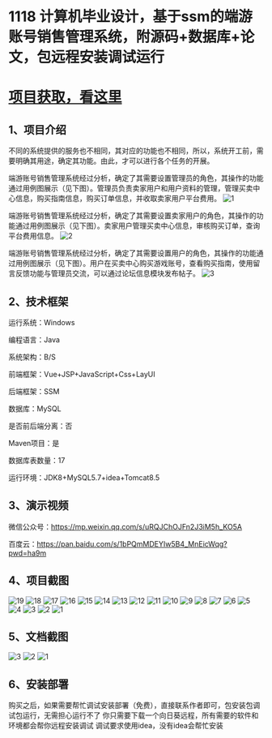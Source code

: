 # 1118 计算机毕业设计，基于ssm的端游账号销售管理系统，附源码+数据库+论文，包远程安装调试运行

# [项目获取，看这里](https://mbd.pub/o/bread/mbd-aJeTlJZv "项目获取，看这里")

## 1、项目介绍

不同的系统提供的服务也不相同，其对应的功能也不相同，所以，系统开工前，需要明确其用途，确定其功能。由此，才可以进行各个任务的开展。

端游账号销售管理系统经过分析，确定了其需要设置管理员的角色，其操作的功能通过用例图展示（见下图）。管理员负责卖家用户和用户资料的管理，管理买卖中心信息，购买指南信息，购买订单信息，并收取卖家用户平台费用。
![1](https://javabscode.github.io/picx-images-hosting/1118-计算机毕业设计-基于ssm的端游账号销售管理系统-附源码+数据库+论文-包远程安装调试运行-其他截图/1.webp)


端游账号销售管理系统经过分析，确定了其需要设置卖家用户的角色，其操作的功能通过用例图展示（见下图）。卖家用户管理买卖中心信息，审核购买订单，查询平台费用信息。
![2](https://javabscode.github.io/picx-images-hosting/1118-计算机毕业设计-基于ssm的端游账号销售管理系统-附源码+数据库+论文-包远程安装调试运行-其他截图/2.webp)


端游账号销售管理系统经过分析，确定了其需要设置用户的角色，其操作的功能通过用例图展示（见下图）。用户在买卖中心购买游戏账号，查看购买指南，使用留言反馈功能与管理员交流，可以通过论坛信息模块发布帖子。
![3](https://javabscode.github.io/picx-images-hosting/1118-计算机毕业设计-基于ssm的端游账号销售管理系统-附源码+数据库+论文-包远程安装调试运行-其他截图/3.webp)




## 2、技术框架

运行系统：Windows

编程语言：Java

系统架构：B/S

前端框架：Vue+JSP+JavaScript+Css+LayUI

后端框架：SSM

数据库：MySQL

是否前后端分离：否

Maven项目：是

数据库表数量：17

运行环境：JDK8+MySQL5.7+idea+Tomcat8.5

## 3、演示视频

微信公众号：https://mp.weixin.qq.com/s/uRQJChOJFn2J3iM5h_KO5A

百度云：https://pan.baidu.com/s/1bPQmMDEYIw5B4_MnEicWqg?pwd=ha9m 

## 4、项目截图 
![19](https://javabscode.github.io/picx-images-hosting/1118-计算机毕业设计-基于ssm的端游账号销售管理系统-附源码+数据库+论文-包远程安装调试运行-运行截图/19.webp)
![18](https://javabscode.github.io/picx-images-hosting/1118-计算机毕业设计-基于ssm的端游账号销售管理系统-附源码+数据库+论文-包远程安装调试运行-运行截图/18.webp)
![17](https://javabscode.github.io/picx-images-hosting/1118-计算机毕业设计-基于ssm的端游账号销售管理系统-附源码+数据库+论文-包远程安装调试运行-运行截图/17.webp)
![16](https://javabscode.github.io/picx-images-hosting/1118-计算机毕业设计-基于ssm的端游账号销售管理系统-附源码+数据库+论文-包远程安装调试运行-运行截图/16.webp)
![15](https://javabscode.github.io/picx-images-hosting/1118-计算机毕业设计-基于ssm的端游账号销售管理系统-附源码+数据库+论文-包远程安装调试运行-运行截图/15.webp)
![14](https://javabscode.github.io/picx-images-hosting/1118-计算机毕业设计-基于ssm的端游账号销售管理系统-附源码+数据库+论文-包远程安装调试运行-运行截图/14.webp)
![13](https://javabscode.github.io/picx-images-hosting/1118-计算机毕业设计-基于ssm的端游账号销售管理系统-附源码+数据库+论文-包远程安装调试运行-运行截图/13.webp)
![12](https://javabscode.github.io/picx-images-hosting/1118-计算机毕业设计-基于ssm的端游账号销售管理系统-附源码+数据库+论文-包远程安装调试运行-运行截图/12.webp)
![11](https://javabscode.github.io/picx-images-hosting/1118-计算机毕业设计-基于ssm的端游账号销售管理系统-附源码+数据库+论文-包远程安装调试运行-运行截图/11.webp)
![10](https://javabscode.github.io/picx-images-hosting/1118-计算机毕业设计-基于ssm的端游账号销售管理系统-附源码+数据库+论文-包远程安装调试运行-运行截图/10.webp)
![9](https://javabscode.github.io/picx-images-hosting/1118-计算机毕业设计-基于ssm的端游账号销售管理系统-附源码+数据库+论文-包远程安装调试运行-运行截图/9.webp)
![8](https://javabscode.github.io/picx-images-hosting/1118-计算机毕业设计-基于ssm的端游账号销售管理系统-附源码+数据库+论文-包远程安装调试运行-运行截图/8.webp)
![7](https://javabscode.github.io/picx-images-hosting/1118-计算机毕业设计-基于ssm的端游账号销售管理系统-附源码+数据库+论文-包远程安装调试运行-运行截图/7.webp)
![6](https://javabscode.github.io/picx-images-hosting/1118-计算机毕业设计-基于ssm的端游账号销售管理系统-附源码+数据库+论文-包远程安装调试运行-运行截图/6.webp)
![5](https://javabscode.github.io/picx-images-hosting/1118-计算机毕业设计-基于ssm的端游账号销售管理系统-附源码+数据库+论文-包远程安装调试运行-运行截图/5.webp)
![4](https://javabscode.github.io/picx-images-hosting/1118-计算机毕业设计-基于ssm的端游账号销售管理系统-附源码+数据库+论文-包远程安装调试运行-运行截图/4.webp)
![3](https://javabscode.github.io/picx-images-hosting/1118-计算机毕业设计-基于ssm的端游账号销售管理系统-附源码+数据库+论文-包远程安装调试运行-运行截图/3.webp)
![2](https://javabscode.github.io/picx-images-hosting/1118-计算机毕业设计-基于ssm的端游账号销售管理系统-附源码+数据库+论文-包远程安装调试运行-运行截图/2.webp)
![1](https://javabscode.github.io/picx-images-hosting/1118-计算机毕业设计-基于ssm的端游账号销售管理系统-附源码+数据库+论文-包远程安装调试运行-运行截图/1.webp)





















## 5、文档截图
![3](https://javabscode.github.io/picx-images-hosting/1118-计算机毕业设计-基于ssm的端游账号销售管理系统-附源码+数据库+论文-包远程安装调试运行-文档截图/3.webp)
![2](https://javabscode.github.io/picx-images-hosting/1118-计算机毕业设计-基于ssm的端游账号销售管理系统-附源码+数据库+论文-包远程安装调试运行-文档截图/2.webp)
![1](https://javabscode.github.io/picx-images-hosting/1118-计算机毕业设计-基于ssm的端游账号销售管理系统-附源码+数据库+论文-包远程安装调试运行-文档截图/1.webp)



## 6、安装部署

购买之后，如果需要帮忙调试安装部署（免费），直接联系作者即可，包安装包调试包运行，无需担心运行不了
你只需要下载一个向日葵远程，所有需要的软件和环境都会帮你远程安装调试
调试要求使用idea，没有idea会帮忙安装
